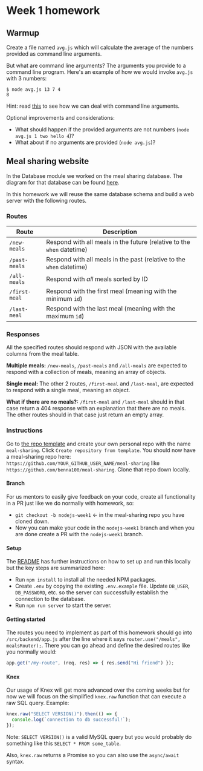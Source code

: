 # Week 1 homework

## Warmup

Create a file named `avg.js` which will calculate the average of the numbers provided as command line arguments.

But what are command line arguments? The arguments you provide to a command line program. Here's an example of how we would invoke `avg.js` with 3 numbers:

```
$ node avg.js 13 7 4
8
```

Hint: read [this](https://nodejs.org/en/knowledge/command-line/how-to-parse-command-line-arguments/) to see how we can deal with command line arguments.

Optional improvements and considerations:
- What should happen if the provided arguments are not numbers (`node avg.js 1 two hello 4`)?
- What about if no arguments are provided (`node avg.js`)?

## Meal sharing website

In the Database module we worked on the meal sharing database. The diagram for that database can be found [here](https://dbdiagram.io/d/5f0460690425da461f045a29).

In this homework we will reuse the same database schema and build a web server with the following routes.

### Routes

| Route | Description |
| - | - |
| `/new-meals` | Respond with all meals in the future (relative to the `when` datetime) |
| `/past-meals` | Respond with all meals in the past (relative to the `when` datetime) |
| `/all-meals` | Respond with _all_ meals sorted by ID |
| `/first-meal` | Respond with the first meal (meaning with the minimum `id`) |
| `/last-meal` | Respond with the last meal (meaning with the maximum `id`) |

### Responses

All the specified routes should respond with JSON with the available columns from the meal table.

**Multiple meals:** `/new-meals`, `/past-meals` and `/all-meals` are expected to respond with a collection of meals, meaning an array of objects.

**Single meal:** The other 2 routes, `/first-meal` and `/last-meal`, are expected to respond with a single meal, meaning an object.

**What if there are no meals?:** `/first-meal` and `/last-meal` should in that case return a 404 response with an explanation that there are no meals.
The other routes should in that case just return an empty array.

### Instructions

Go to [the repo template](https://github.com/HackYourFuture-CPH/meal-sharing-template/generate) and create your own personal repo with the name `meal-sharing`. Click `Create repository from template`. You should now have a meal-sharing repo here: `https://github.com/YOUR_GITHUB_USER_NAME/meal-sharing` like `https://github.com/benna100/meal-sharing`. Clone that repo down locally.

#### Branch

For us mentors to easily give feedback on your code, create all functionality in a PR just like we do normally with homework, so:

- `git checkout -b nodejs-week1` <- in the meal-sharing repo you have cloned down.
- Now you can make your code in the `nodejs-week1` branch and when you are done create a PR with the `nodejs-week1` branch.

#### Setup

The [README](https://github.com/HackYourFuture-CPH/meal-sharing-template#readme) has further instructions on how to set up and run this locally but the key steps are summarized here:
- Run `npm install` to install all the needed NPM packages.
- Create `.env` by copying the existing `.env.example` file. Update `DB_USER`, `DB_PASSWORD`, etc. so the server can successfully establish the connection to the database.
- Run `npm run server` to start the server.

#### Getting started

The routes you need to implement as part of this homework should go into `/src/backend/app.js` after the line where it says `router.use("/meals", mealsRouter);`. There you can go ahead and define the desired routes like you normally would:

```js
app.get("/my-route", (req, res) => { res.send("Hi friend") });
```

#### Knex

Our usage of Knex will get more advanced over the coming weeks but for now we will focus on the simplified `knex.raw` function that can execute a raw SQL query. Example:

```js
knex.raw("SELECT VERSION()").then(() => {
  console.log(`connection to db successful!`);
});
```

Note: `SELECT VERSION()` is a valid MySQL query but you would probably do something like this `SELECT * FROM some_table`.

Also, `knex.raw` returns a Promise so you can also use the `async/await` syntax.